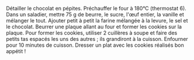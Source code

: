 Détailler le chocolat en pépites.
Préchauffer le four à 180°C (thermostat 6).
Dans un saladier, mettre 75 g de beurre, le sucre, l'œuf entier, la vanille et mélanger le tout.
Ajouter petit à petit la farine mélangée à la levure, le sel et le chocolat.
Beurrer une plaque allant au four et former les cookies sur la plaque. Pour former les cookies, utiliser 2 cuillères à soupe et faire des petits tas espacés les uns des autres ; ils grandiront à la cuisson.
Enfourner pour 10 minutes de cuisson.
Dresser un plat avec les cookies réalisés
bon appétit !


